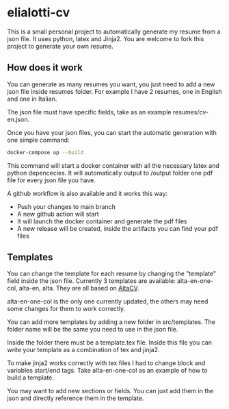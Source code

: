 # elialotti-cv

This is a small personal project to automatically generate my resume from a json file. It uses python, latex and Jinja2.
You are welcome to fork this project to generate your own resume.

## How does it work

You can generate as many resumes you want, you just need to add a new json file inside resumes folder.
For example I have 2 resumes, one in English and one in Italian.

The json file must have specific fields, take as an example resumes/cv-en.json.

Once you have your json files, you can start the automatic generation with one simple command:

```sh
docker-compose up --build
```

This command will start a docker container with all the necessary latex and python depencecies. It will automatically output to /output folder one pdf file for every json file you have.

A github workflow is also available and it works this way:

- Push your changes to main branch
- A new github action will start
- It will launch the docker container and generate the pdf files
- A new release will be created, inside the artifacts you can find your pdf files

## Templates

You can change the template for each resume by changing the "template" field inside the json file.
Currently 3 templates are available: alta-en-one-col, alta-en, alta.
They are all based on [AltaCV](https://github.com/liantze/AltaCV).

alta-en-one-col is the only one currently updated, the others may need some changes for them to work correctly.

You can add more templates by adding a new folder in src/templates.
The folder name will be the same you need to use in the json file.

Inside the folder there must be a template.tex file. Inside this file you can write your template as a combination of tex and jinja2.

To make jinja2 works correctly with tex files I had to change block and variables start/end tags. Take alta-en-one-col as an example of how to build a template.

You may want to add new sections or fields. You can just add them in the json and directly reference them in the template.
